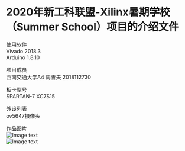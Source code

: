 2020年新⼯科联盟-Xilinx暑期学校（Summer School）项⽬的介绍文件
===
使用软件<br>
Vivado 2018.3<br>
Arduino 1.8.10<br>

项目成员<br>
西南交通大学A4 周善夫 2018112730<br>

板卡型号<br>
SPARTAN-7 XC7S15<br>

外设列表<br>
ov5647摄像头<br>

作品图片<br>
![Image text](https://github.com/norethegreat/Creator-LED/blob/master/images/IMG_20200802_140757.jpg)<br>
![Image text](https://github.com/norethegreat/Creator-LED/blob/master/images/IMG_20200802_140845.jpg)
